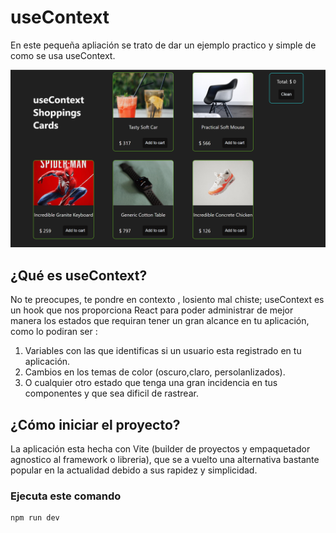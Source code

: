 # useContext
En este pequeña apliación se trato de dar un ejemplo practico y simple de como se usa useContext.
<div>
<p style = 'text-align:center;'>
<img src="https://github.com/sergio-jc/useContext-Shoppings-Cards/blob/main/src/assets/useContext.png" alt="JuveYell" width="600px">
</p>
</div>

## ¿Qué es useContext?
No te preocupes, te pondre en contexto , losiento mal chiste; useContext es un hook que nos proporciona React para poder administrar de mejor 
manera los estados que requiran tener un gran alcance en tu aplicación,  como lo podiran ser : 
1. Variables con las que identificas si un usuario esta registrado en tu aplicación.
2. Cambios en los temas de color (oscuro,claro, persolanlizados).
3. O cualquier otro estado que tenga una gran incidencia en tus componentes y que sea dificil de rastrear.
## ¿Cómo iniciar el proyecto?
La aplicación esta hecha con Vite (builder de proyectos y empaquetador agnostico al framework o libreria), que se a vuelto una alternativa bastante popular en la actualidad debido a sus rapidez y simplicidad.

### Ejecuta este comando

```
npm run dev
```  

